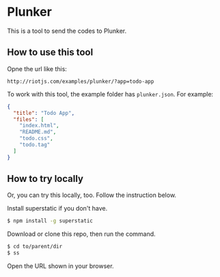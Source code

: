 # Plunker

This is a tool to send the codes to Plunker.

## How to use this tool

Opne the url like this:

```
http://riotjs.com/examples/plunker/?app=todo-app
```

To work with this tool, the example folder has `plunker.json`. For example:

```json
{
  "title": "Todo App",
  "files": [
    "index.html",
    "README.md",
    "todo.css",
    "todo.tag"
  ]
}
```

## How to try locally

Or, you can try this locally, too. Follow the instruction below.

Install superstatic if you don't have.

```bash
$ npm install -g superstatic
```

Download or clone this repo, then run the command.

```bash
$ cd to/parent/dir
$ ss
```

Open the URL shown in your browser.
